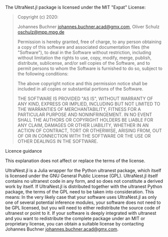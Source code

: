 The UltraNest.jl package is licensed under the MIT "Expat" License:

> Copyright (c) 2020:
>
>    Johannes Buchner <johannes.buchner.acad@gmx.com>,
>    Oliver Schulz <oschulz@mpp.mpg.de>
> 
> Permission is hereby granted, free of charge, to any person obtaining a copy
> of this software and associated documentation files (the "Software"), to deal
> in the Software without restriction, including without limitation the rights
> to use, copy, modify, merge, publish, distribute, sublicense, and/or sell
> copies of the Software, and to permit persons to whom the Software is
> furnished to do so, subject to the following conditions:
> 
> The above copyright notice and this permission notice shall be included in all
> copies or substantial portions of the Software.
> 
> THE SOFTWARE IS PROVIDED "AS IS", WITHOUT WARRANTY OF ANY KIND, EXPRESS OR
> IMPLIED, INCLUDING BUT NOT LIMITED TO THE WARRANTIES OF MERCHANTABILITY,
> FITNESS FOR A PARTICULAR PURPOSE AND NONINFRINGEMENT. IN NO EVENT SHALL THE
> AUTHORS OR COPYRIGHT HOLDERS BE LIABLE FOR ANY CLAIM, DAMAGES OR OTHER
> LIABILITY, WHETHER IN AN ACTION OF CONTRACT, TORT OR OTHERWISE, ARISING FROM,
> OUT OF OR IN CONNECTION WITH THE SOFTWARE OR THE USE OR OTHER DEALINGS IN THE
> SOFTWARE.
> 

Licence guidance

This explanation does not affect or replace the terms of the license.

UltraNest.jl is a Julia wrapper for the Python ultranest package, which
itself is licensed under the GNU General Public License (GPL).
UltraNest.jl itself contains no ultranest code in any form, and so does
not constitute a derived work by itself. If UltraNest.jl is distributed
together with the ultranest Python package, the terms of the GPL need to
be taken into consideration. This means: In the very likely case that
your software uses UltraNest.jl as only one of several potential
inference modules, your software does not need to be GPL licensed, but
you will need to either redistribute the source code of ultranest or
point to it. If your software is deeply integrated with ultranest and
you want to redistribute the complete package under an MIT or
proprietary license, you can obtain a suitable license by contacting
Johannes Buchner <johannes.buchner.acad@gmx.com>.
